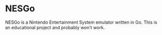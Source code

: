 # NESGo
NESGo is a Nintendo Entertainment System emulator written in Go. This is an educational project and probably won't work.
